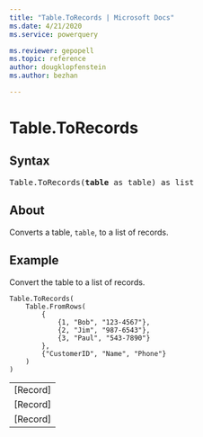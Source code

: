 ```yaml
---
title: "Table.ToRecords | Microsoft Docs"
ms.date: 4/21/2020
ms.service: powerquery

ms.reviewer: gepopell
ms.topic: reference
author: dougklopfenstein
ms.author: bezhan

---
```

# Table.ToRecords


## Syntax

<pre>
Table.ToRecords(<b>table</b> as table) as list  
</pre>
  

## About  
Converts a table, <code>table</code>, to a list of records.

  
## Example  
  
Convert the table to a list of records.

```powerquery-m
Table.ToRecords(
    Table.FromRows(
        {
            {1, "Bob", "123-4567"},
            {2, "Jim", "987-6543"},
            {3, "Paul", "543-7890"}
        },
        {"CustomerID", "Name", "Phone"}
    )
)
```

<table> <tr><td>[Record]</td></tr> <tr><td>[Record]</td></tr> <tr><td>[Record]</td></tr> </table>
